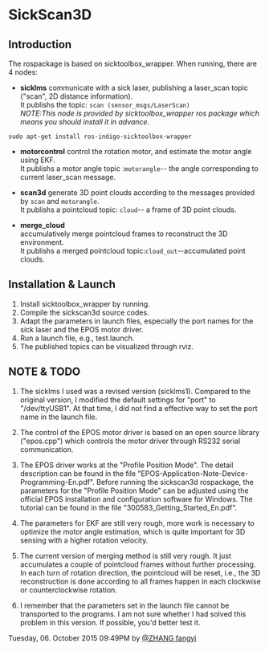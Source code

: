 # SickScan3D  

## Introduction
The rospackage is based on sicktoolbox_wrapper. When running, there are 4 nodes: 

- **sicklms**
communicate with a sick laser, publishing a laser_scan topic ("scan", 2D distance information).     
It publishs the topic: `scan (sensor_msgs/LaserScan)`  
*NOTE:This node is provided by sicktoolbox_wrapper ros package which means you should install it in advance*.
```
sudo apt-get install ros-indigo-sicktoolbox-wrapper
```

- **motorcontrol**
control the rotation motor, and estimate the motor angle using EKF.  
It publishs a motor angle topic :`motorangle`-- the angle corresponding to current laser_scan message.

- **scan3d**
generate 3D point clouds according to the messages provided by `scan` and `motorangle`.  
It publishs a pointcloud topic: `cloud`-- a frame of 3D point clouds.

- **merge_cloud**  
accumulatively merge pointcloud frames to reconstruct the 3D environment.  
It publishs a merged pointcloud topic:`cloud_out`--accumulated point clouds.  

## Installation & Launch   
1.	Install sicktoolbox_wrapper by running.  
2.	Compile the sickscan3d source codes.  
3.	Adapt the parameters in launch files, especially the port names for the sick laser and the EPOS motor driver.  
4.	Run a launch file, e.g., test.launch.  
5.	The published topics can be visualized through rviz.  

## NOTE & TODO  
1.	The sicklms I used was a revised version (sicklms1). Compared to the original version, I modified the default settings for "port" to "/dev/ttyUSB1". At that time, I did not find a effective way to set the port name in the launch file.  

2.	The control of the EPOS motor driver is based on an open source library ("epos.cpp") which controls the motor driver through RS232 serial communication.  

3.	The EPOS driver works at the "Profile Position Mode". The detail description can be found in the file "EPOS-Application-Note-Device-Programming-En.pdf". Before running the sickscan3d rospackage, the parameters for the "Profile Position Mode" can be adjusted using the official EPOS installation and configuration software for Windows. The tutorial can be found in the file "300583_Getting_Started_En.pdf".  

4.	The parameters for EKF are still very rough, more work is necessary to optimize the motor angle estimation, which is quite important for 3D sensing with a higher rotation velocity.  

5.	The current version of merging method is still very rough. It just accumulates a couple of pointcloud frames without further processing. In each turn of rotation direction, the pointcloud will be reset, i.e., the 3D reconstruction is done according to all frames happen in each clockwise or counterclockwise rotation.  

6.	I remember that the parameters set in the launch file cannot be transported to the programs. I am not sure whether I had solved this problem in this version. If possible, you'd better test it.


Tuesday, 06. October 2015 09:49PM 
by [@ZHANG fangyi](mailto:gzzhangfangyi@gmail.com)




